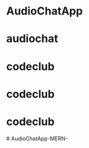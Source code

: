 # AudioChatApp
# audiochat
# codeclub
# codeclub
# codeclub
#   A u d i o C h a t A p p - M E R N -  
 